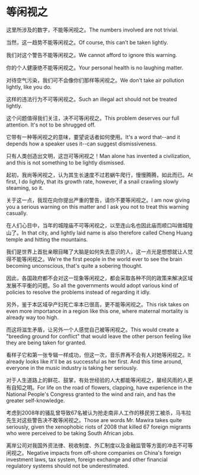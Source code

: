 # 等闲视之

<p><span class="chinese">这里所涉及的数字，不能等闲视之。</span><span class="english">The numbers involved are not trivial.</span></p>

<p><span class="chinese">当然，这一趋势不能等闲视之。</span><span class="english">Of course, this can’t be taken lightly.</span></p>

<p><span class="chinese">我们对这个警告不能等闲视之。</span><span class="english">We cannot afford to ignore this warning.</span></p>

<p><span class="chinese">你的个人健康绝不能等闲视之。</span><span class="english">Your personal health is no laughing matter.</span></p>

<p><span class="chinese">对待空气污染，我们可不会像你们那样等闲视之。</span><span class="english">We don't take air pollution lightly, like you do.</span></p>

<p><span class="chinese">这样的违法行为不可等闲视之。</span><span class="english">Such an illegal act should not be treated lightly.</span></p>

<p><span class="chinese">这个问题值得我们关注，决不可等闲视之。</span><span class="english">This problem deserves our full attention. It's not to be shrugged off.</span></p>

<p><span class="chinese">它带有一种等闲视之的意味，要望说话者如何使用。</span><span class="english">It's a word that--and it depends how a speaker uses it--can suggest dismissiveness.</span></p>

<p><span class="chinese">只有人类创造出文明，这岂可等闲视之！</span><span class="english">Man alone has invented a civilization, and this is not something to be lightly dismissed.</span></p>

<p><span class="chinese">起初，我尚等闲视之，认为其生长速度不过若蜗牛爬行，慢慢腾腾，如此而已。</span><span class="english">At first, I do lightly, that its growth rate, however, if a snail crawling slowly steaming, so it.</span></p>

<p><span class="chinese">关于这一点，我现在向你提出严重的警告，请你不要等闲视之。</span><span class="english">I am now giving you a serious warning on this matter and I ask you not to treat this warning casually.</span></p>

<p><span class="chinese">在人们心目中，当年的城隍庙不可等闲视之，以至连山名也因此庙而顺口叫做城隍山了。</span><span class="english">In that city, and lightly laid name is also therefore called Cheng Huang temple and hitting the mountains.</span></p>

<p><span class="chinese">我们是世界上首批亲眼目睹了大脑是如何失去意识的人，这一点光是想想就让人觉得不能等闲视之。</span><span class="english">We're the first people in the world ever to see the brain becoming unconscious, that's quite a sobering thought.</span></p>

<p><span class="chinese">因此，各国政府都不会对这一现象等闲视之，都会采取各种不同的政策来解决区域发展不平衡的问题。</span><span class="english">So all the governments would adopt various kind of policies to resolve the problems instead of regarding it idly.</span></p>

<p><span class="chinese">另外，鉴于本区域孕产妇死亡率本已很高，更不能等闲视之。</span><span class="english">This risk takes on even more importance in a region like this one, where maternal mortality is already way too high.</span></p>

<p><span class="chinese">而这将滋生矛盾，让另外一个人感觉自己被等闲视之。</span><span class="english">This would create a "breeding ground for conflict"  that would leave the other person feeling like they are being taken for granted.</span></p>

<p><span class="chinese">看样子它和第一张专辑一样成功，但这一次，音乐界再不会有人对她等闲视之。</span><span class="english">It already looks like it'll be as successful as her first. And this time around, everyone in the music industry is taking her seriously.</span></p>

<p><span class="chinese">对于人生道路上的鲜花、鼓掌，有处世经验的人大都能等闲视之，屡经风雨的人更有自知之明。</span><span class="english">For life on the road of flowers, clapping, have experience in the National People's Congress granted to the wind and rain, and has the greater self-knowledge.</span></p>

<p><span class="chinese">考虑到2008年的骚乱曾导致67名被认为抢走南非人工作的移民劳工被杀，马韦拉先生对这些警告决不敢等闲视之。</span><span class="english">Those are words Mr. Mawira takes quite seriously, given the xenophobic riots of 2008 that killed 67 foreign migrants who were perceived to be taking South African jobs.</span></p>

<p><span class="chinese">离岸公司对我国外资法律、税收制度、外汇制度以及金融监管等方面的冲击不可等闲视之。</span><span class="english">Negative impacts from off-shore companies on China's foreign investment laws, tax system, foreign exchange and other financial regulatory systems should not be underestimated.</span></p>

